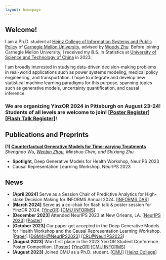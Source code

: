 ```yaml
---
layout: homepage
---
```


## Welcome!

I am a Ph.D. student at [Heinz College of Information Systems and Public Policy](https://www.heinz.cmu.edu/) of [Carnegie Mellon University](https://www.cmu.edu/), advised by [Woody Zhu](https://sites.google.com/view/woodyzhu). Before joining Carnegie Mellon University, I received my B.S. in Statistics at [University of Science and Technology of China](https://en.ustc.edu.cn/) in 2023. 

I am broadly interested in studying data-driven decision-making problems in real-world applications such as power systems modeling, medical policy engineering, and transportation.
I hope to integrate and develop new statistical machine learning paradigms for this purpose, spanning topics such as generative models, uncertainty quantification, and causal inference.

### We are organizing YinzOR 2024 in Pittsburgh on August 23-24! Students of all levels are welcome to join! [[Poster Register](https://forms.gle/f69y6kJRsiRwCsrN6)] [[Flash Talk Register](https://forms.gle/44B7RZ69c9y6tFH57)]! 

## Publications and Preprints

<b>[1] [Counterfactual Generative Models for Time-varying Treatments](https://arxiv.org/abs/2305.15742)</b>  
*Shenghao Wu, <u>Wenbin Zhou</u>, Minshuo Chen, and Shixiang Zhu*
- <b>Spotlight</b>, Deep Generative Models for Health Workshop, NeurIPS 2023   
- Causal Representation Learning Workshop, NeurIPS 2023

## News
- **[April 2024]** Serve as a Session Chair of Predictive Analytics for High-stake Decision Making for INFORMS Annual 2024. [[INFORMS DAS](https://connect.informs.org/das/home)]
- **[March 2024]** Serve as a co-chair for flash talk & poster session for YinzOR 2024. [[YinzOR](https://yinzor.cmuinforms.org/)] [[CMU INFORMS](https://cmuinforms.org/)]
- **[December 2023]** Attended NeurIPS 2023 at New Orleans, LA. [[NeurIPS 2023](https://nips.cc/)] [[Poster](../assets/files/neurips_poster.pdf)]
- **[October 2023]** Our paper got accepted in the Deep Generative Models for Health Workshop and the Causal Representation Learning Workshop. [[Paper](https://arxiv.org/abs/2305.15742)] [[DGM4H@NeurIPS2023](https://neurips.cc/virtual/2023/workshop/66495)] [[CRL@NeurIPS2023](https://crl-workshop.github.io/)]
- **[August 2023]**  Won first place in the 2023 YinzOR Student Conference Poster Competition. [[Poster](../assets/files/counterfactualposter.pdf)] [[YinzOR](https://yinzor.cmuinforms.org/)] [[CMU INFORMS](https://cmuinforms.org/)]
- **[August 2023]** Joined CMU as a Ph.D. student. [[CMU](https://www.cmu.edu/)] [[Heinz College](https://www.heinz.cmu.edu/)]
